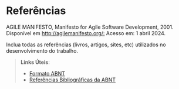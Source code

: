 # Referências
AGILE MANIFESTO, Manifesto for Agile Software Development, 2001. Disponível em <http://agilemanifesto.org/:> Acesso em: 1 abril 2024. 


Inclua todas as referências (livros, artigos, sites, etc) utilizados no desenvolvimento do trabalho.

> **Links Úteis**:
> - [Formato ABNT](https://www.normastecnicas.com/abnt/trabalhos-academicos/referencias/)
> - [Referências Bibliográficas da ABNT](https://comunidade.rockcontent.com/referencia-bibliografica-abnt/)
